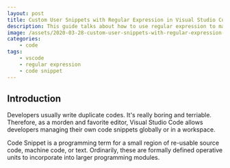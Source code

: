 ```yaml
---
layout: post
title: Custom User Snippets with Regular Expression in Visual Studio Code
description: This guide talks about how to use regular expression to make different outputs of a same placeholder in a custom user snippet.
image: /assets/2020-03-28-custom-user-snippets-with-regular-expression-in-visual-studio-code/banner.jpg
categories:
    - code
tags:
    - vscode
    - regular expression
    - code snippet
---
```


## Introduction

Developers usually write duplicate codes. It's really boring and terriable. Therefore, as a morden and favorite editor, Visual Studio Code allows developers managing their own code snippets globally or in a workspace.

Code Snippet is a programming term for a small region of re-usable source code, machine code, or text. Ordinarily, these are formally defined operative units to incorporate into larger programming modules.